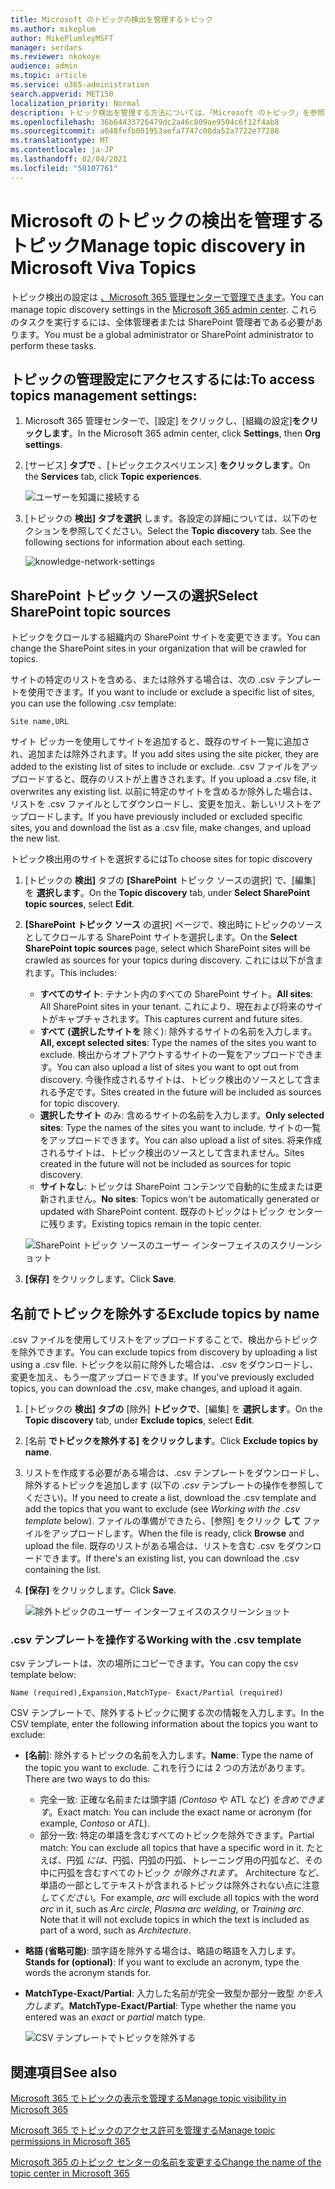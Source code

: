 ```yaml
---
title: Microsoft のトピックの検出を管理するトピック
ms.author: mikeplum
author: MikePlumleyMSFT
manager: serdars
ms.reviewer: nkokoye
audience: admin
ms.topic: article
ms.service: o365-administration
search.appverid: MET150
localization_priority: Normal
description: トピック検出を管理する方法については、「Microsoft のトピック」を参照してください。
ms.openlocfilehash: 36b64433726479dc2a46c809ae9504c6f12f4ab8
ms.sourcegitcommit: a048fefb081953aefa7747c08da52a7722e77288
ms.translationtype: MT
ms.contentlocale: ja-JP
ms.lasthandoff: 02/04/2021
ms.locfileid: "50107761"
---
```

# <a name="manage-topic-discovery-in-microsoft-viva-topics"></a><span data-ttu-id="0ef93-103">Microsoft のトピックの検出を管理するトピック</span><span class="sxs-lookup"><span data-stu-id="0ef93-103">Manage topic discovery in Microsoft Viva Topics</span></span>

<span data-ttu-id="0ef93-104">トピック検出の設定は [、Microsoft 365 管理センターで管理できます](https://admin.microsoft.com)。</span><span class="sxs-lookup"><span data-stu-id="0ef93-104">You can manage topic discovery settings in the [Microsoft 365 admin center](https://admin.microsoft.com).</span></span> <span data-ttu-id="0ef93-105">これらのタスクを実行するには、全体管理者または SharePoint 管理者である必要があります。</span><span class="sxs-lookup"><span data-stu-id="0ef93-105">You must be a global administrator or SharePoint administrator to perform these tasks.</span></span>

## <a name="to-access-topics-management-settings"></a><span data-ttu-id="0ef93-106">トピックの管理設定にアクセスするには:</span><span class="sxs-lookup"><span data-stu-id="0ef93-106">To access topics management settings:</span></span>

1. <span data-ttu-id="0ef93-107">Microsoft 365 管理センターで、[設定] をクリックし、[組織の設定]**をクリックします**。</span><span class="sxs-lookup"><span data-stu-id="0ef93-107">In the Microsoft 365 admin center, click **Settings**, then **Org settings**.</span></span>
2. <span data-ttu-id="0ef93-108">[サービス] **タブで** 、[トピックエクスペリエンス] **をクリックします**。</span><span class="sxs-lookup"><span data-stu-id="0ef93-108">On the **Services** tab, click **Topic experiences**.</span></span>

    ![ユーザーを知識に接続する](../media/admin-org-knowledge-options-completed.png) 

3. <span data-ttu-id="0ef93-110">[トピックの **検出] タブを選択** します。各設定の詳細については、以下のセクションを参照してください。</span><span class="sxs-lookup"><span data-stu-id="0ef93-110">Select the **Topic discovery** tab. See the following sections for information about each setting.</span></span>

    ![knowledge-network-settings](../media/knowledge-network-settings-topic-discovery.png) 

## <a name="select-sharepoint-topic-sources"></a><span data-ttu-id="0ef93-112">SharePoint トピック ソースの選択</span><span class="sxs-lookup"><span data-stu-id="0ef93-112">Select SharePoint topic sources</span></span>

<span data-ttu-id="0ef93-113">トピックをクロールする組織内の SharePoint サイトを変更できます。</span><span class="sxs-lookup"><span data-stu-id="0ef93-113">You can change the SharePoint sites in your organization that will be crawled for topics.</span></span>

<span data-ttu-id="0ef93-114">サイトの特定のリストを含める、または除外する場合は、次の .csv テンプレートを使用できます。</span><span class="sxs-lookup"><span data-stu-id="0ef93-114">If you want to include or exclude a specific list of sites, you can use the following .csv template:</span></span>

``` csv
Site name,URL
```

<span data-ttu-id="0ef93-115">サイト ピッカーを使用してサイトを追加すると、既存のサイト一覧に追加され、追加または除外されます。</span><span class="sxs-lookup"><span data-stu-id="0ef93-115">If you add sites using the site picker, they are added to the existing list of sites to include or exclude.</span></span> <span data-ttu-id="0ef93-116">.csv ファイルをアップロードすると、既存のリストが上書きされます。</span><span class="sxs-lookup"><span data-stu-id="0ef93-116">If you upload a .csv file, it overwrites any existing list.</span></span> <span data-ttu-id="0ef93-117">以前に特定のサイトを含めるか除外した場合は、リストを .csv ファイルとしてダウンロードし、変更を加え、新しいリストをアップロードします。</span><span class="sxs-lookup"><span data-stu-id="0ef93-117">If you have previously included or excluded specific sites, you and download the list as a .csv file, make changes, and upload the new list.</span></span>

<span data-ttu-id="0ef93-118">トピック検出用のサイトを選択するには</span><span class="sxs-lookup"><span data-stu-id="0ef93-118">To choose sites for topic discovery</span></span>

1. <span data-ttu-id="0ef93-119">[トピックの **検出]** タブの **[SharePoint** トピック ソースの選択] で、[編集] を **選択します**。</span><span class="sxs-lookup"><span data-stu-id="0ef93-119">On the **Topic discovery** tab, under **Select SharePoint topic sources**, select **Edit**.</span></span>
2. <span data-ttu-id="0ef93-120">**[SharePoint トピック ソース** の選択] ページで、検出時にトピックのソースとしてクロールする SharePoint サイトを選択します。</span><span class="sxs-lookup"><span data-stu-id="0ef93-120">On the **Select SharePoint topic sources** page, select which SharePoint sites will be crawled as sources for your topics during discovery.</span></span> <span data-ttu-id="0ef93-121">これには以下が含まれます。</span><span class="sxs-lookup"><span data-stu-id="0ef93-121">This includes:</span></span>
    - <span data-ttu-id="0ef93-122">**すべてのサイト**: テナント内のすべての SharePoint サイト。</span><span class="sxs-lookup"><span data-stu-id="0ef93-122">**All sites**: All SharePoint sites in your tenant.</span></span> <span data-ttu-id="0ef93-123">これにより、現在および将来のサイトがキャプチャされます。</span><span class="sxs-lookup"><span data-stu-id="0ef93-123">This captures current and future sites.</span></span>
    - <span data-ttu-id="0ef93-124">**すべて (選択したサイトを** 除く): 除外するサイトの名前を入力します。</span><span class="sxs-lookup"><span data-stu-id="0ef93-124">**All, except selected sites**: Type the names of the sites you want to exclude.</span></span>  <span data-ttu-id="0ef93-125">検出からオプトアウトするサイトの一覧をアップロードできます。</span><span class="sxs-lookup"><span data-stu-id="0ef93-125">You can also upload a list of sites you want to opt out from discovery.</span></span> <span data-ttu-id="0ef93-126">今後作成されるサイトは、トピック検出のソースとして含まれる予定です。</span><span class="sxs-lookup"><span data-stu-id="0ef93-126">Sites created in the future will be included as sources for topic discovery.</span></span> 
    - <span data-ttu-id="0ef93-127">**選択したサイト** のみ: 含めるサイトの名前を入力します。</span><span class="sxs-lookup"><span data-stu-id="0ef93-127">**Only selected sites**: Type the names of the sites you want to include.</span></span> <span data-ttu-id="0ef93-128">サイトの一覧をアップロードできます。</span><span class="sxs-lookup"><span data-stu-id="0ef93-128">You can also upload a list of sites.</span></span> <span data-ttu-id="0ef93-129">将来作成されるサイトは、トピック検出のソースとして含まれません。</span><span class="sxs-lookup"><span data-stu-id="0ef93-129">Sites created in the future will not be included as sources for topic discovery.</span></span>
    - <span data-ttu-id="0ef93-130">**サイトなし**: トピックは SharePoint コンテンツで自動的に生成または更新されません。</span><span class="sxs-lookup"><span data-stu-id="0ef93-130">**No sites**: Topics won't be automatically generated or updated with SharePoint content.</span></span> <span data-ttu-id="0ef93-131">既存のトピックはトピック センターに残ります。</span><span class="sxs-lookup"><span data-stu-id="0ef93-131">Existing topics remain in the topic center.</span></span>

    ![SharePoint トピック ソースのユーザー インターフェイスのスクリーンショット](../media/k-manage-select-topic-source.png)
   
3. <span data-ttu-id="0ef93-133">**[保存]** をクリックします。</span><span class="sxs-lookup"><span data-stu-id="0ef93-133">Click **Save**.</span></span>

## <a name="exclude-topics-by-name"></a><span data-ttu-id="0ef93-134">名前でトピックを除外する</span><span class="sxs-lookup"><span data-stu-id="0ef93-134">Exclude topics by name</span></span>

<span data-ttu-id="0ef93-135">.csv ファイルを使用してリストをアップロードすることで、検出からトピックを除外できます。</span><span class="sxs-lookup"><span data-stu-id="0ef93-135">You can exclude topics from discovery by uploading a list using a .csv file.</span></span> <span data-ttu-id="0ef93-136">トピックを以前に除外した場合は、.csv をダウンロードし、変更を加え、もう一度アップロードできます。</span><span class="sxs-lookup"><span data-stu-id="0ef93-136">If you've previously excluded topics, you can download the .csv, make changes, and upload it again.</span></span>

1. <span data-ttu-id="0ef93-137">[トピックの **検出] タブの** [除外] **トピックで**、[編集] を **選択します**。</span><span class="sxs-lookup"><span data-stu-id="0ef93-137">On the **Topic discovery** tab, under **Exclude topics**, select **Edit**.</span></span>
2. <span data-ttu-id="0ef93-138">[名前 **でトピックを除外する] をクリックします**。</span><span class="sxs-lookup"><span data-stu-id="0ef93-138">Click **Exclude topics by name**.</span></span>
3. <span data-ttu-id="0ef93-139">リストを作成する必要がある場合は、.csv テンプレートをダウンロードし、除外するトピックを追加します (以下の *.csv* テンプレートの操作を参照してください)。</span><span class="sxs-lookup"><span data-stu-id="0ef93-139">If you need to create a list, download the .csv template and add the topics that you want to exclude (see *Working with the .csv template* below).</span></span> <span data-ttu-id="0ef93-140">ファイルの準備ができたら、[参照] をクリック **して** ファイルをアップロードします。</span><span class="sxs-lookup"><span data-stu-id="0ef93-140">When the file is ready, click **Browse** and upload the file.</span></span> <span data-ttu-id="0ef93-141">既存のリストがある場合は、リストを含む .csv をダウンロードできます。</span><span class="sxs-lookup"><span data-stu-id="0ef93-141">If there's an existing list, you can download the .csv containing the list.</span></span>
4. <span data-ttu-id="0ef93-142">**[保存]** をクリックします。</span><span class="sxs-lookup"><span data-stu-id="0ef93-142">Click **Save**.</span></span>

    ![除外トピックのユーザー インターフェイスのスクリーンショット](../media/km-manage-exclude-topics.png)

### <a name="working-with-the-csv-template"></a><span data-ttu-id="0ef93-144">.csv テンプレートを操作する</span><span class="sxs-lookup"><span data-stu-id="0ef93-144">Working with the .csv template</span></span>

<span data-ttu-id="0ef93-145">csv テンプレートは、次の場所にコピーできます。</span><span class="sxs-lookup"><span data-stu-id="0ef93-145">You can copy the csv template below:</span></span>

``` csv
Name (required),Expansion,MatchType- Exact/Partial (required)
```

<span data-ttu-id="0ef93-146">CSV テンプレートで、除外するトピックに関する次の情報を入力します。</span><span class="sxs-lookup"><span data-stu-id="0ef93-146">In the CSV template, enter the following information about the topics you want to exclude:</span></span>

- <span data-ttu-id="0ef93-147">**[名前**]: 除外するトピックの名前を入力します。</span><span class="sxs-lookup"><span data-stu-id="0ef93-147">**Name**: Type the name of the topic you want to exclude.</span></span> <span data-ttu-id="0ef93-148">これを行うには 2 つの方法があります。</span><span class="sxs-lookup"><span data-stu-id="0ef93-148">There are two ways to do this:</span></span>
    - <span data-ttu-id="0ef93-149">完全一致: 正確な名前または頭字語 *(Contoso* や ATL など) *を含めできます*。</span><span class="sxs-lookup"><span data-stu-id="0ef93-149">Exact match: You can include the exact name or acronym (for example, *Contoso* or *ATL*).</span></span>
    - <span data-ttu-id="0ef93-150">部分一致: 特定の単語を含むすべてのトピックを除外できます。</span><span class="sxs-lookup"><span data-stu-id="0ef93-150">Partial match: You can exclude all topics that have a specific word in it.</span></span>  <span data-ttu-id="0ef93-151">たとえば、円弧 *には*、円弧、円弧の円弧、トレーニング用の円弧など、その中に円弧を含むすべてのトピック *が除外されます*。 Architecture など、単語の一部としてテキストが含まれるトピックは除外されない点に注意 *してください*。</span><span class="sxs-lookup"><span data-stu-id="0ef93-151">For example, *arc* will exclude all topics with the word *arc* in it, such as *Arc circle*, *Plasma arc welding*, or *Training arc*. Note that it will not exclude topics in which the text is included as part of a word, such as *Architecture*.</span></span>
- <span data-ttu-id="0ef93-152">**略語 (省略可能)**: 頭字語を除外する場合は、略語の略語を入力します。</span><span class="sxs-lookup"><span data-stu-id="0ef93-152">**Stands for (optional)**: If you want to exclude an acronym, type the words the acronym stands for.</span></span>
- <span data-ttu-id="0ef93-153">**MatchType-Exact/Partial**: 入力した名前が完全一致型か部分一致型 *かを入力します*。</span><span class="sxs-lookup"><span data-stu-id="0ef93-153">**MatchType-Exact/Partial**: Type whether the name you entered was an *exact* or *partial* match type.</span></span>

    ![CSV テンプレートでトピックを除外する](../media/exclude-topics-csv.png) 

## <a name="see-also"></a><span data-ttu-id="0ef93-155">関連項目</span><span class="sxs-lookup"><span data-stu-id="0ef93-155">See also</span></span>

[<span data-ttu-id="0ef93-156">Microsoft 365 でトピックの表示を管理する</span><span class="sxs-lookup"><span data-stu-id="0ef93-156">Manage topic visibility in Microsoft 365</span></span>](topic-experiences-knowledge-rules.md)

[<span data-ttu-id="0ef93-157">Microsoft 365 でトピックのアクセス許可を管理する</span><span class="sxs-lookup"><span data-stu-id="0ef93-157">Manage topic permissions in Microsoft 365</span></span>](topic-experiences-user-permissions.md)

[<span data-ttu-id="0ef93-158">Microsoft 365 のトピック センターの名前を変更する</span><span class="sxs-lookup"><span data-stu-id="0ef93-158">Change the name of the topic center in Microsoft 365</span></span>](topic-experiences-administration.md)
